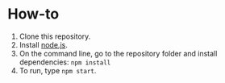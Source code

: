 # How-to
1. Clone this repository.
1. Install [node.js](https://nodejs.org/en/).
2. On the command line, go to the repository folder and install dependencies: `npm install`
3. To run, type `npm start`.
